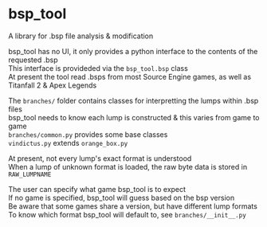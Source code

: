 # bsp_tool
 A library for .bsp file analysis & modification

bsp_tool has no UI, it only provides a python interface to the contents of the requested .bsp  
This interface is provideded via the `bsp_tool.bsp` class  
At present the tool read .bsps from most Source Engine games, as well as Titanfall 2 & Apex Legends  

The `branches/` folder contains classes for interpretting the lumps within .bsp files  
bsp_tool needs to know each lump is constructed & this varies from game to game  
`branches/common.py` provides some base classes  
`vindictus.py` extends `orange_box.py`  

At present, not every lump's exact format is understood  
When a lump of unknown format is loaded, the raw byte data is stored in `RAW_LUMPNAME`  

The user can specify what game bsp_tool is to expect  
If no game is specified, bsp_tool will guess based on the bsp version  
Be aware that some games share a version, but have different lump formats  
To know which format bsp_tool will default to, see `branches/__init__.py`  
